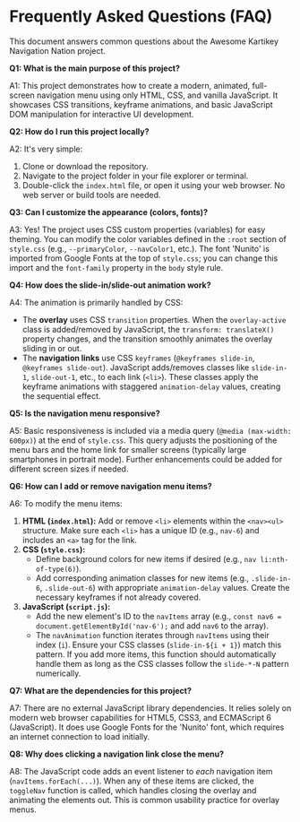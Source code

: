 # Frequently Asked Questions (FAQ)

This document answers common questions about the Awesome Kartikey Navigation Nation project.

**Q1: What is the main purpose of this project?**

A1: This project demonstrates how to create a modern, animated, full-screen navigation menu using only HTML, CSS, and vanilla JavaScript. It showcases CSS transitions, keyframe animations, and basic JavaScript DOM manipulation for interactive UI development.

**Q2: How do I run this project locally?**

A2: It's very simple:

1.  Clone or download the repository.
2.  Navigate to the project folder in your file explorer or terminal.
3.  Double-click the `index.html` file, or open it using your web browser. No web server or build tools are needed.

**Q3: Can I customize the appearance (colors, fonts)?**

A3: Yes! The project uses CSS custom properties (variables) for easy theming. You can modify the color variables defined in the `:root` section of `style.css` (e.g., `--primaryColor`, `--navColor1`, etc.). The font 'Nunito' is imported from Google Fonts at the top of `style.css`; you can change this import and the `font-family` property in the `body` style rule.

**Q4: How does the slide-in/slide-out animation work?**

A4: The animation is primarily handled by CSS:

- The **overlay** uses CSS `transition` properties. When the `overlay-active` class is added/removed by JavaScript, the `transform: translateX()` property changes, and the transition smoothly animates the overlay sliding in or out.
- The **navigation links** use CSS `keyframes` (`@keyframes slide-in`, `@keyframes slide-out`). JavaScript adds/removes classes like `slide-in-1`, `slide-out-1`, etc., to each link (`<li>`). These classes apply the keyframe animations with staggered `animation-delay` values, creating the sequential effect.

**Q5: Is the navigation menu responsive?**

A5: Basic responsiveness is included via a media query (`@media (max-width: 600px)`) at the end of `style.css`. This query adjusts the positioning of the menu bars and the home link for smaller screens (typically large smartphones in portrait mode). Further enhancements could be added for different screen sizes if needed.

**Q6: How can I add or remove navigation menu items?**

A6: To modify the menu items:

1.  **HTML (`index.html`):** Add or remove `<li>` elements within the `<nav><ul>` structure. Make sure each `<li>` has a unique ID (e.g., `nav-6`) and includes an `<a>` tag for the link.
2.  **CSS (`style.css`):**
    - Define background colors for new items if desired (e.g., `nav li:nth-of-type(6)`).
    - Add corresponding animation classes for new items (e.g., `.slide-in-6`, `.slide-out-6`) with appropriate `animation-delay` values. Create the necessary keyframes if not already covered.
3.  **JavaScript (`script.js`):**
    - Add the new element's ID to the `navItems` array (e.g., `const nav6 = document.getElementById('nav-6');` and add `nav6` to the array).
    - The `navAnimation` function iterates through `navItems` using their index (`i`). Ensure your CSS classes (`slide-in-${i + 1}`) match this pattern. If you add more items, this function should automatically handle them as long as the CSS classes follow the `slide-*-N` pattern numerically.

**Q7: What are the dependencies for this project?**

A7: There are no external JavaScript library dependencies. It relies solely on modern web browser capabilities for HTML5, CSS3, and ECMAScript 6 (JavaScript). It does use Google Fonts for the 'Nunito' font, which requires an internet connection to load initially.

**Q8: Why does clicking a navigation link close the menu?**

A8: The JavaScript code adds an event listener to _each_ navigation item (`navItems.forEach(...)`). When any of these items are clicked, the `toggleNav` function is called, which handles closing the overlay and animating the elements out. This is common usability practice for overlay menus.
